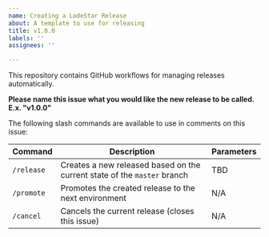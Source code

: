 ```yaml
---
name: Creating a LodeStar Release
about: A template to use for releasing
title: v1.0.0
labels: ''
assignees: ''

---
```


This repository contains GitHub workflows for managing releases automatically.

**Please name this issue what you would like the new release to be called. E.x. "v1.0.0"**

The following slash commands are available to use in comments on this issue:

| Command | Description | Parameters |
|---|---|---|
| `/release` | Creates a new released based on the current state of the `master` branch | TBD |
| `/promote` | Promotes the created release to the next environment | N/A |
| `/cancel` | Cancels the current release (closes this issue) | N/A |

